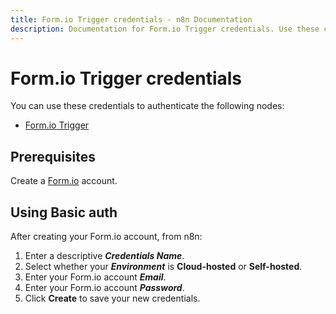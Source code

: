 ```yaml
---
title: Form.io Trigger credentials - n8n Documentation
description: Documentation for Form.io Trigger credentials. Use these credentials to authenticate Form.io Trigger in n8n, a workflow automation platform.
---
```


# Form.io Trigger credentials

You can use these credentials to authenticate the following nodes:

- [Form.io Trigger](/integrations/builtin/trigger-nodes/n8n-nodes-base.formiotrigger/)

## Prerequisites

Create a [Form.io](https://www.form.io/) account.

## Using Basic auth

After creating your Form.io account, from n8n:

1. Enter a descriptive ***Credentials Name***.
2. Select whether your ***Environment*** is **Cloud-hosted** or **Self-hosted**.
3. Enter your Form.io account ***Email***.
4. Enter your Form.io account ***Password***.
5. Click **Create** to save your new credentials.

